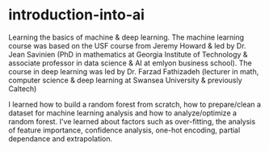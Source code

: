 # introduction-into-ai
Learning the basics of machine & deep learning. The machine learning course was based on the USF course from Jeremy Howard & led by Dr. Jean Savinien (PhD in mathematics at Georgia Institute of Technology & associate professor in data science & AI at emlyon business school). The course in deep learning was led by Dr. Farzad Fathizadeh (lecturer in math, computer science & deep learning at Swansea University & previously Caltech)

I learned how to build a random forest from scratch, how to prepare/clean a dataset for machine learning analysis and how to analyze/optimize a random forest. I've learned about factors such as over-fitting, the analysis of feature importance, confidence analysis, one-hot encoding, partial dependance and extrapolation. 
